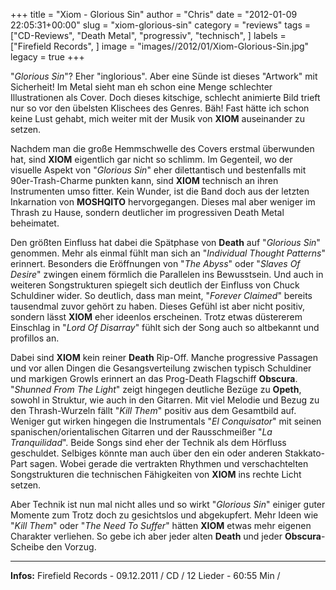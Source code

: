+++
title = "Xiom - Glorious Sin"
author = "Chris"
date = "2012-01-09 22:05:31+00:00"
slug = "xiom-glorious-sin"
category = "reviews"
tags = ["CD-Reviews", "Death Metal", "progressiv", "technisch", ]
labels = ["Firefield Records", ]
image = "images//2012/01/Xiom-Glorious-Sin.jpg"
legacy = true
+++

"_Glorious Sin_"? Eher "inglorious". Aber eine Sünde ist dieses "Artwork" mit Sicherheit! Im Metal sieht man eh schon eine Menge schlechter Illustrationen als Cover. Doch dieses kitschige, schlecht animierte Bild trieft nur so vor den übelsten Klischees des Genres. Bäh! Fast hätte ich schon keine Lust gehabt, mich weiter mit der Musik von **XIOM** auseinander zu setzen.

Nachdem man die große Hemmschwelle des Covers erstmal überwunden hat, sind **XIOM** eigentlich gar nicht so schlimm. Im Gegenteil, wo der visuelle Aspekt von "_Glorious Sin_" eher dilettantisch und bestenfalls mit 90er-Trash-Charme punkten kann, sind **XIOM** technisch an ihren Instrumenten umso fitter. Kein Wunder, ist die Band doch aus der letzten Inkarnation von **MOSHQITO** hervorgegangen. Dieses mal aber weniger im Thrash zu Hause, sondern deutlicher im progressiven Death Metal beheimatet.

Den größten Einfluss hat dabei die Spätphase von **Death** auf "_Glorious Sin_" genommen. Mehr als einmal fühlt man sich an "_Individual Thought Patterns_" erinnert. Besonders die Eröffnungen von "_The Abyss_" oder "_Slaves Of Desire_" zwingen einem förmlich die Parallelen ins Bewusstsein. Und auch in weiteren Songstrukturen spiegelt sich deutlich der Einfluss von Chuck Schuldiner wider. So deutlich, dass man meint, "_Forever Claimed_" bereits tausendmal zuvor gehört zu haben. Dieses Gefühl ist aber nicht positiv, sondern lässt **XIOM** eher ideenlos erscheinen. Trotz etwas düstererem Einschlag in "_Lord Of Disarray_" fühlt sich der Song auch so altbekannt und profillos an.

Dabei sind **XIOM** kein reiner **Death** Rip-Off. Manche progressive Passagen und vor allen Dingen die Gesangsverteilung zwischen typisch Schuldiner und markigen Growls erinnert an das Prog-Death Flagschiff **Obscura**. "_Shunned From The Light_" zeigt hingegen deutliche Bezüge zu **Opeth**, sowohl in Struktur, wie auch in den Gitarren. Mit viel Melodie und Bezug zu den Thrash-Wurzeln fällt "_Kill Them_" positiv aus dem Gesamtbild auf. Weniger gut wirken hingegen die Instrumentals "_El Conquisator_" mit seinen spanischen/orientalischen Gitarren und der Rausschmeißer "_La Tranquilidad_". Beide Songs sind eher der Technik als dem Hörfluss geschuldet. Selbiges könnte man auch über den ein oder anderen Stakkato-Part sagen. Wobei gerade die vertrakten Rhythmen und verschachtelten Songstrukturen die technischen Fähigkeiten von **XIOM** ins rechte Licht setzen.

Aber Technik ist nun mal nicht alles und so wirkt "_Glorious Sin_" einiger guter Momente zum Trotz doch zu gesichtslos und abgekupfert. Mehr Ideen wie "_Kill Them_" oder "_The Need To Suffer_" hätten **XIOM** etwas mehr eigenen Charakter verliehen. So gebe ich aber jeder alten **Death** und jeder **Obscura**-Scheibe den Vorzug.



---
**Infos:**
Firefield Records - 09.12.2011 / 
CD / 12 Lieder - 60:55 Min / 
